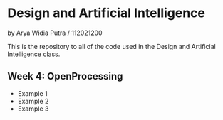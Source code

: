 # Design and Artificial Intelligence
by Arya Widia Putra / 112021200

This is the repository to all of the code used in the Design and Artificial Intelligence class.

## Week 4: OpenProcessing
- Example 1
- Example 2
- Example 3
